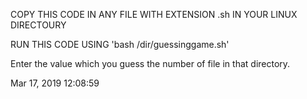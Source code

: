 COPY THIS CODE IN ANY FILE WITH EXTENSION .sh IN YOUR LINUX DIRECTOURY


RUN THIS CODE USING 'bash /dir/guessinggame.sh'


Enter the value which you guess the number of file in that directory.


Mar 17, 2019 12:08:59
